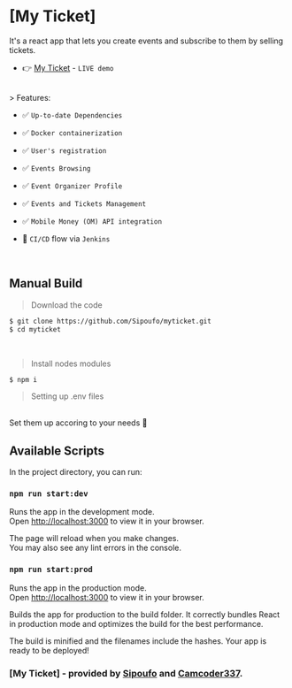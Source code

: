 # [My Ticket]

It's a react app that lets you create events and subscribe to them by selling tickets. 

- 👉 [My Ticket](https://) - `LIVE demo`


<br />
> Features:

- ✅ `Up-to-date Dependencies`

- ✅ `Docker containerization`

- ✅ `User's registration`

- ✅ `Events Browsing`

- ✅ `Event Organizer Profile`

- ✅ `Events and Tickets Management`

- ✅ `Mobile Money (OM) API integration`

- 🚀 `CI/CD` flow via `Jenkins`

<br />

## Manual Build
> Download the code
```bash
$ git clone https://github.com/Sipoufo/myticket.git
$ cd myticket
```
<br />

> Install nodes modules
```bash
$ npm i
```

> Setting up .env files
<br />
Set them up accoring to your needs 🙂


## Available Scripts

In the project directory, you can run:

### `npm run start:dev`

Runs the app in the development mode.\
Open [http://localhost:3000](http://localhost:3000) to view it in your browser.

The page will reload when you make changes.\
You may also see any lint errors in the console.

### `npm run start:prod`
Runs the app in the production mode.\
Open [http://localhost:3000](http://localhost:3000) to view it in your browser.

Builds the app for production to the build folder.
It correctly bundles React in production mode and optimizes the build for the best performance.

The build is minified and the filenames include the hashes.
Your app is ready to be deployed!

### [My Ticket] - provided by **[Sipoufo](https://github.com/Sipoufo)** and **[Camcoder337](https://ftdev.me/)**.